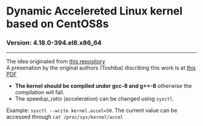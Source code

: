 # Dynamic Accelereted Linux kernel based on CentOS8s
### Version: 4.18.0-394.el8.x86_64
---
The idea originated from [this repository](https://github.com/ystk/dynamic-acceleration) </br>
A presenation by the original authors (Toshiba) discribing this work is at [this PDF](https://elinux.org/images/6/6d/Linux_Kernel_Acceleration_for_Long-term_Testing.pdf)

- **The kernel should be compiled under gcc-8 and g++-8** otherwise the compilation will fail. <br>
- The speedup_ratio (acceleration) can be changed using ```sysctl```. 

Example: ```sysctl --write kernel.accel=50```. 
The current value can be accessed through ```cat /proc/sys/kernel/accel```
